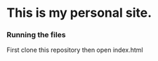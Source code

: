 # This is my personal site. 
### Running the files
First clone this repository then open index.html

